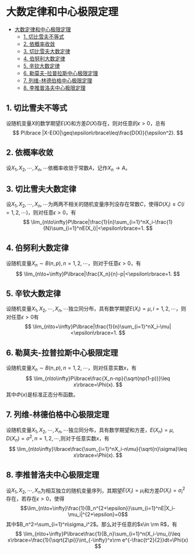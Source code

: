 <!-- @import "my-style.less" -->

# 大数定律和中心极限定理

- [大数定律和中心极限定理](#%E5%A4%A7%E6%95%B0%E5%AE%9A%E5%BE%8B%E5%92%8C%E4%B8%AD%E5%BF%83%E6%9E%81%E9%99%90%E5%AE%9A%E7%90%86)
  - [1. 切比雪夫不等式](#1-%E5%88%87%E6%AF%94%E9%9B%AA%E5%A4%AB%E4%B8%8D%E7%AD%89%E5%BC%8F)
  - [2. 依概率收敛](#2-%E4%BE%9D%E6%A6%82%E7%8E%87%E6%94%B6%E6%95%9B)
  - [3. 切比雪夫大数定律](#3-%E5%88%87%E6%AF%94%E9%9B%AA%E5%A4%AB%E5%A4%A7%E6%95%B0%E5%AE%9A%E5%BE%8B)
  - [4. 伯努利大数定律](#4-%E4%BC%AF%E5%8A%AA%E5%88%A9%E5%A4%A7%E6%95%B0%E5%AE%9A%E5%BE%8B)
  - [5. 辛钦大数定律](#5-%E8%BE%9B%E9%92%A6%E5%A4%A7%E6%95%B0%E5%AE%9A%E5%BE%8B)
  - [6. 勒莫夫-拉普拉斯中心极限定理](#6-%E5%8B%92%E8%8E%AB%E5%A4%AB-%E6%8B%89%E6%99%AE%E6%8B%89%E6%96%AF%E4%B8%AD%E5%BF%83%E6%9E%81%E9%99%90%E5%AE%9A%E7%90%86)
  - [7. 列维-林德伯格中心极限定理](#7-%E5%88%97%E7%BB%B4-%E6%9E%97%E5%BE%B7%E4%BC%AF%E6%A0%BC%E4%B8%AD%E5%BF%83%E6%9E%81%E9%99%90%E5%AE%9A%E7%90%86)
  - [8. 李推普洛夫中心极限定理](#8-%E6%9D%8E%E6%8E%A8%E6%99%AE%E6%B4%9B%E5%A4%AB%E4%B8%AD%E5%BF%83%E6%9E%81%E9%99%90%E5%AE%9A%E7%90%86)
  
## 1. 切比雪夫不等式

设随机变量$X$的数学期望$E(X)$和方差$D(X)$存在，则对任意的$\epsilon>0$，总有
$$
P\lbrace |X-E(X)|\geq\epsilon\rbrace\leq\frac{D(X)}{\epsilon^2}.
$$

## 2. 依概率收敛

设$X_1,X_2,{\cdots},X_n,{\cdots}$依概率收敛于常数$A$，记作$X_n\longrightarrow A$。

## 3. 切比雪夫大数定律

设$X_1,X_2,{\cdots},X_n,{\cdots}$为两两不相关的随机变量序列没存在常数$C$，使得$D(X_i)\leq C (i=1,2,{\cdots})$，则对任意$\epsilon>0$，有
$$
\lim_{n\to\infty}P\lbrace|\frac{1}{n}\sum_{i=1}^nX_i-\frac{1}{N}\sum_{i=1}^nE(X_i)|<\epsilon\rbrace=1.
$$

## 4. 伯努利大数定律

设随机变量$X_n\sim B(n,p),n=1,2,{\cdots}$，则对于任意$\epsilon>0$，有
$$
\lim_{n\to+\infty}P\lbrace|\frac{X_n}{n}-p|<\epsilon\rbrace=1.
$$

## 5. 辛钦大数定律

设随机变量$X_1,X_2,{\cdots},X_n,{\cdots}$独立同分布，具有数学期望$E(X_i)=\mu,i=1,2,{\cdots}$，则对任意$\epsilon>0$有
$$
\lim_{n\to+\infty}P\lbrace|\frac{1}{n}\sum_{i=1}^nX_i-\mu|<\epsilon\rbrace=1.
$$

## 6. 勒莫夫-拉普拉斯中心极限定理

设随机变量$X_n\sim B(n,p),n=1,2,{\cdots}$，则对任意实数$x$，有
$$
\lim_{n\to\infty}P\lbrace\frac{X_n-np}{\sqrt{np(1-p)}}\leq x\rbrace=\Phi(x).
$$
其中$\Phi(x)$是标准正态分布函数。

## 7. 列维-林德伯格中心极限定理

设随机变量$X_1,X_2,{\cdots},X_n,{\cdots}$独立同分布，具有数学期望和方差，$E(X_n)=\mu,D(X_n)=\sigma^2,n=1,2,{\cdots}$,则对于任意实数$x$，有
$$
\lim_{n\to\infty}\lbrace\frac{\sum_{i=1}^nX_i-n\mu}{\sqrt{n}\sigma}\leq x\rbrace=\Phi(x).
$$

## 8. 李推普洛夫中心极限定理

设$X_1,X_2,\cdots,X_n$为相互独立的随机变量序列，其期望$E(X_i)=\mu_i$和方差$D(X_i)=\sigma_i^2$存在，若存在$\epsilon>0$，使得$$\lim_{n\to+\infty}\frac{1}{B_n^{2+\epsilon}}\sum_{i=1}^nE|X_i-\mu_i|^{2+\epsilon}=0$$其中$B_n^2=\sum_{i=1}^n\sigma_i^2$。那么对于任意的$x\in \rm R$，有
$$
\lim_{n\to+\infty}P\lbrace\frac{1}{B_n}\sum_{i=1}^n(X_i-\mu_i)\leq x\rbrace=\frac{1}{\sqrt{2\pi}}\int_{-\infty}^x\rm e^{-\frac{t^2}{2}}dt=\Phi(x)
$$